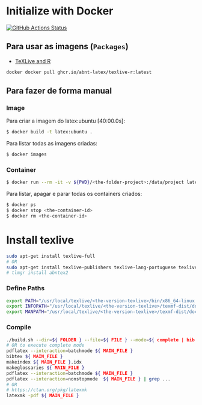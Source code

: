 # Initialize with Docker

[![GitHub Actions Status](https://github.com/abnt-latex/docker/workflows/Build%20Docker%20Image/badge.svg)](https://github.com/abnt-latex/docker/actions)

## Para usar as imagens (`Packages`)

* [TeXLive and R](https://github.com/orgs/abnt-latex/packages/container/package/texlive-r)

```bash
docker docker pull ghcr.io/abnt-latex/texlive-r:latest
```

## Para fazer de forma manual

### Image

Para criar a imagem do latex:ubuntu [40:00.0s]:
```bash
$ docker build -t latex:ubuntu .
```

Para listar todas as imagens criadas:
```bash
$ docker images
```

### Container

```bash
$ docker run --rm -it -v ${PWD}/<the-folder-project>:/data/project latex:ubuntu <the-command-compiler>
```

Para listar, apagar e parar todas os containers criados:
```bash
$ docker ps
$ docker stop <the-container-id>
$ docker rm <the-container-id>
```

# Install texlive

```bash
sudo apt-get install texlive-full
# OR
sudo apt-get install texlive-publishers texlive-lang-portuguese texlive-latex-extra texlive-fonts-recommended
# tlmgr install abntex2
```

### Define Paths

```bash
export PATH="/usr/local/texlive/<the-version-texlive>/bin/x86_64-linux:$PATH"
export INFOPATH="/usr/local/texlive/<the-version-texlive>/texmf-dist/doc/info:$INFOPATH"
export MANPATH="/usr/local/texlive/<the-version-texlive>/texmf-dist/doc/man:$MANPATH"
```

### Compile

```bash
./build.sh --dir=${ FOLDER } --file=${ FILE } --mode=${ complete | bib | simple } --simplify # in root
# OR to execute complete mode
pdflatex --interaction=batchmode ${ MAIN_FILE }
bibtex ${ MAIN_FILE }
makeindex ${ MAIN_FILE }.idx
makeglossaries ${ MAIN_FILE }
pdflatex --interaction=batchmode ${ MAIN_FILE }
pdflatex --interaction=nonstopmode  ${ MAIN_FILE } | grep ...
# OR
# https://ctan.org/pkg/latexmk
latexmk -pdf ${ MAIN_FILE }
```